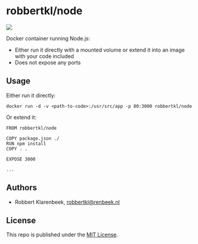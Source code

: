 # robbertkl/node

[![](https://badge.imagelayers.io/robbertkl/node:latest.svg)](https://imagelayers.io/?images=robbertkl/node:latest)

Docker container running Node.js:

* Either run it directly with a mounted volume or extend it into an image with your code included
* Does not expose any ports

## Usage

Either run it directly:

```
docker run -d -v <path-to-code>:/usr/src/app -p 80:3000 robbertkl/node
```

Or extend it:

```
FROM robbertkl/node

COPY package.json ./
RUN npm install
COPY . .

EXPOSE 3000

...
```

## Authors

* Robbert Klarenbeek, <robbertkl@renbeek.nl>

## License

This repo is published under the [MIT License](http://www.opensource.org/licenses/mit-license.php).
